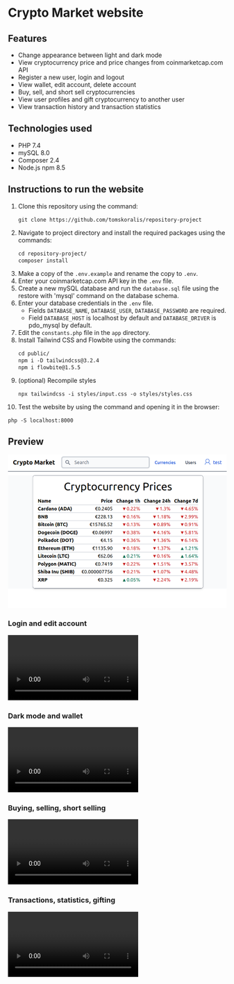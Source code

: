 # Crypto Market website

## Features
- Change appearance between light and dark mode
- View cryptocurrency price and price changes from coinmarketcap.com API
- Register a new user, login and logout
- View wallet, edit account, delete account
- Buy, sell, and short sell cryptocurrencies 
- View user profiles and gift cryptocurrency to another user
- View transaction history and transaction statistics

## Technologies used
- PHP 7.4
- mySQL 8.0
- Composer 2.4
- Node.js npm 8.5

## Instructions to run the website
1. Clone this repository using the command:
   ```
   git clone https://github.com/tomskoralis/repository-project
   ```
2. Navigate to project directory and install the required packages using the commands:
   ```
   cd repository-project/
   composer install
   ```
3. Make a copy of the `.env.example` and rename the copy to `.env`.
4. Enter your coinmarketcap.com API key in the `.env` file.
5. Create a new mySQL database and run the `database.sql` file using the restore with 'mysql' command on the database schema.
6. Enter your database credentials in the `.env` file.
    - Fields `DATABASE_NAME`, `DATABASE_USER`, `DATABASE_PASSWORD` are required.
    - Field `DATABASE_HOST` is localhost by default and `DATABASE_DRIVER` is pdo_mysql by default.
7. Edit the `constants.php` file in the `app` directory.
8. Install Tailwind CSS and Flowbite using the commands:
   ```
   cd public/
   npm i -D tailwindcss@3.2.4
   npm i flowbite@1.5.5
   ```
9. (optional) Recompile styles
   ```
   npx tailwindcss -i styles/input.css -o styles/styles.css
   ```
10. Test the website by using the command and opening it in the browser:
   ```
   php -S localhost:8000
   ```

## Preview
![home.png](screenshots/home.png)

### Login and edit account

<video src="https://raw.githubusercontent.com/tomskoralis/repository-project/master/screenshots/1account.mp4" controls="controls">
   https://raw.githubusercontent.com/tomskoralis/repository-project/master/screenshots/1account.gif
</video>

### Dark mode and wallet

<video src="https://raw.githubusercontent.com/tomskoralis/repository-project/master/screenshots/2wallet.mp4" controls="controls">
   https://raw.githubusercontent.com/tomskoralis/repository-project/master/screenshots/2wallet.gif
</video>

### Buying, selling, short selling

<video src="https://raw.githubusercontent.com/tomskoralis/repository-project/master/screenshots/3currency.mp4" controls="controls">
   https://raw.githubusercontent.com/tomskoralis/repository-project/master/screenshots/3currency.gif
</video>

### Transactions, statistics, gifting

<video src="https://raw.githubusercontent.com/tomskoralis/repository-project/master/screenshots/4transactions.mp4">
   https://raw.githubusercontent.com/tomskoralis/repository-project/master/screenshots/4transactions.gif
</video>